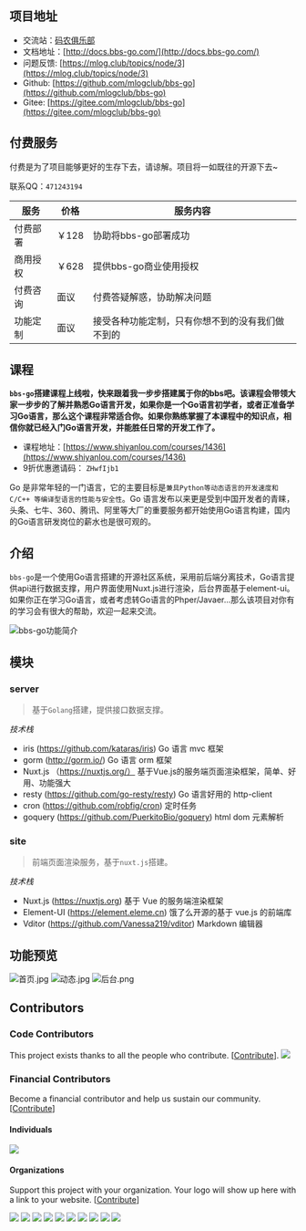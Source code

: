 ## 项目地址

- 交流站：[码农俱乐部](https://mlog.club)
- 文档地址：[http://docs.bbs-go.com/](http://docs.bbs-go.com/)
- 问题反馈: [https://mlog.club/topics/node/3](https://mlog.club/topics/node/3)
- Github: [https://github.com/mlogclub/bbs-go](https://github.com/mlogclub/bbs-go)
- Gitee: [https://gitee.com/mlogclub/bbs-go](https://gitee.com/mlogclub/bbs-go)

## 付费服务

付费是为了项目能够更好的生存下去，请谅解。项目将一如既往的开源下去~

联系QQ：`471243194`

| 服务     | 价格  | 服务内容                                         |
| -------- | ----- | ------------------------------------------------ |
| 付费部署 | ￥128 | 协助将bbs-go部署成功                             |
| 商用授权 | ￥628 | 提供bbs-go商业使用授权                             |
| 付费咨询 | 面议  | 付费答疑解惑，协助解决问题                       |
| 功能定制 | 面议  | 接受各种功能定制，只有你想不到的没有我们做不到的 |

## 课程

**`bbs-go`搭建课程上线啦，快来跟着我一步步搭建属于你的bbs吧。该课程会带领大家一步步的了解并熟悉Go语言开发，如果你是一个Go语言初学者，或者正准备学习Go语言，那么这个课程非常适合你。如果你熟练掌握了本课程中的知识点，相信你就已经入门Go语言开发，并能胜任日常的开发工作了。**

- 课程地址：[https://www.shiyanlou.com/courses/1436](https://www.shiyanlou.com/courses/1436)
- 9折优惠邀请码： `ZHwfIjb1`

Go 是非常年轻的一门语言，它的主要目标是`兼具Python等动态语言的开发速度和 C/C++ 等编译型语言的性能与安全性`。Go 语言发布以来更是受到中国开发者的青睐，头条、七牛、360、腾讯、阿里等大厂的重要服务都开始使用Go语言构建，国内的Go语言研发岗位的薪水也是很可观的。 

## 介绍

`bbs-go`是一个使用Go语言搭建的开源社区系统，采用前后端分离技术，Go语言提供api进行数据支撑，用户界面使用Nuxt.js进行渲染，后台界面基于element-ui。如果你正在学习Go语言，或者考虑转Go语言的Phper/Javaer...那么该项目对你有的学习会有很大的帮助，欢迎一起来交流。

![bbs-go功能简介](https://i.loli.net/2020/07/10/RqVdG7FrajSp5vy.png)

## 模块

### server

> 基于`Golang`搭建，提供接口数据支撑。

*技术栈*
- iris (https://github.com/kataras/iris) Go 语言 mvc 框架
- gorm (http://gorm.io/) Go 语言 orm 框架
- Nuxt.js （https://nuxtjs.org/） 基于Vue.js的服务端页面渲染框架，简单、好用、功能强大
- resty (https://github.com/go-resty/resty) Go 语言好用的 http-client
- cron (https://github.com/robfig/cron) 定时任务
- goquery (https://github.com/PuerkitoBio/goquery) html dom 元素解析

### site

> 前端页面渲染服务，基于`nuxt.js`搭建。

*技术栈*
- Nuxt.js (https://nuxtjs.org) 基于 Vue 的服务端渲染框架
- Element-UI (https://element.eleme.cn) 饿了么开源的基于 vue.js 的前端库
- Vditor (https://github.com/Vanessa219/vditor) Markdown 编辑器

## 功能预览

![首页.jpg](https://i.loli.net/2020/07/10/CzmOJZk3xjKM1cT.png)
![动态.jpg](https://i.loli.net/2020/07/10/Qim57jL9MydbsZk.png)
![后台.png](https://i.loli.net/2020/07/10/1BwAkrI6DOCWQS3.png)

## Contributors

### Code Contributors

This project exists thanks to all the people who contribute. [[Contribute](CONTRIBUTING.md)].
<a href="https://github.com/mlogclub/bbs-go/graphs/contributors"><img src="https://opencollective.com/bbs-go/contributors.svg?width=890&button=false" /></a>

### Financial Contributors

Become a financial contributor and help us sustain our community. [[Contribute](https://opencollective.com/bbs-go/contribute)]

#### Individuals

<a href="https://opencollective.com/bbs-go"><img src="https://opencollective.com/bbs-go/individuals.svg?width=890"></a>

#### Organizations

Support this project with your organization. Your logo will show up here with a link to your website. [[Contribute](https://opencollective.com/bbs-go/contribute)]

<a href="https://opencollective.com/bbs-go/organization/0/website"><img src="https://opencollective.com/bbs-go/organization/0/avatar.svg"></a>
<a href="https://opencollective.com/bbs-go/organization/1/website"><img src="https://opencollective.com/bbs-go/organization/1/avatar.svg"></a>
<a href="https://opencollective.com/bbs-go/organization/2/website"><img src="https://opencollective.com/bbs-go/organization/2/avatar.svg"></a>
<a href="https://opencollective.com/bbs-go/organization/3/website"><img src="https://opencollective.com/bbs-go/organization/3/avatar.svg"></a>
<a href="https://opencollective.com/bbs-go/organization/4/website"><img src="https://opencollective.com/bbs-go/organization/4/avatar.svg"></a>
<a href="https://opencollective.com/bbs-go/organization/5/website"><img src="https://opencollective.com/bbs-go/organization/5/avatar.svg"></a>
<a href="https://opencollective.com/bbs-go/organization/6/website"><img src="https://opencollective.com/bbs-go/organization/6/avatar.svg"></a>
<a href="https://opencollective.com/bbs-go/organization/7/website"><img src="https://opencollective.com/bbs-go/organization/7/avatar.svg"></a>
<a href="https://opencollective.com/bbs-go/organization/8/website"><img src="https://opencollective.com/bbs-go/organization/8/avatar.svg"></a>
<a href="https://opencollective.com/bbs-go/organization/9/website"><img src="https://opencollective.com/bbs-go/organization/9/avatar.svg"></a>
